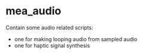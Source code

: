 # mea_audio

Contain some audio related scripts:
- one for making looping audio from sampled audio
- one for haptic signal synthesis